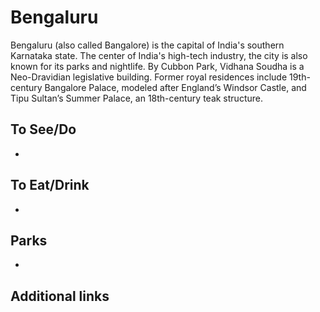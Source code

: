 # Bengaluru

Bengaluru (also called Bangalore) is the capital of India's southern Karnataka state. The center of India's high-tech industry, the city is also known for its parks and nightlife. By Cubbon Park, Vidhana Soudha is a Neo-Dravidian legislative building. Former royal residences include 19th-century Bangalore Palace, modeled after England’s Windsor Castle, and Tipu Sultan’s Summer Palace, an 18th-century teak structure.

## To See/Do

* 

## To Eat/Drink

*

## Parks

*

## Additional links

